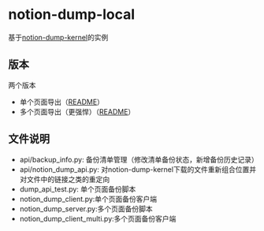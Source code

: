 # notion-dump-local

基于[notion-dump-kernel](https://github.com/delta1037/notion-dump-kernel)的实例

## 版本

两个版本

-   单个页面导出（[README](https://github.com/delta1037/notion-dump-local/blob/main/README_single.md)）
-   多个页面导出（更强悍）（[README](https://github.com/delta1037/notion-dump-local/blob/main/README_multi.md)）

## 文件说明

- api/backup_info.py: 备份清单管理（修改清单备份状态，新增备份历史记录）
- api/notion_dump_api.py: 对notion-dump-kernel下载的文件重新组合位置并对文件中的链接之类的重定向
- dump_api_test.py: 单个页面备份脚本
- notion_dump_client.py:单个页面备份客户端
- notion_dump_server.py:多个页面备份脚本
- notion_dump_client_multi.py:多个页面备份客户端

